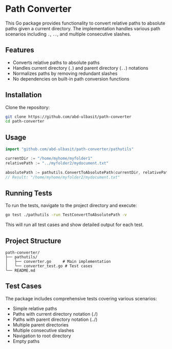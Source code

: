 # Path Converter

This Go package provides functionality to convert relative paths to absolute paths given a current directory. The implementation handles various path scenarios including `.`, `..`, and multiple consecutive slashes.

## Features

- Converts relative paths to absolute paths
- Handles current directory (`.`) and parent directory (`..`) notations
- Normalizes paths by removing redundant slashes
- No dependencies on built-in path conversion functions

## Installation

Clone the repository:

```bash
git clone https://github.com/abd-ulbasit/path-converter
cd path-converter
```

## Usage

```go
import "github.com/abd-ulbasit/path-converter/pathutils"

currentDir := "/home/myhome/myfolder1"
relativePath := "../myfolder2/mydocument.txt"

absolutePath := pathutils.ConvertToAbsolutePath(currentDir, relativePath)
// Result: "/home/myhome/myfolder2/mydocument.txt"
```

## Running Tests

To run the tests, navigate to the project directory and execute:

```bash
go test ./pathutils -run TestConvertToAbsolutePath -v
```

This will run all test cases and show detailed output for each test.

## Project Structure

```
path-converter/
├── pathutils/
│   ├── converter.go     # Main implementation
│   └── converter_test.go # Test cases
└── README.md
```

## Test Cases

The package includes comprehensive tests covering various scenarios:
- Simple relative paths
- Paths with current directory notation (./)
- Paths with parent directory notation (../)
- Multiple parent directories
- Multiple consecutive slashes
- Navigation to root directory
- Empty paths

